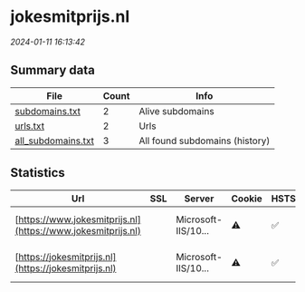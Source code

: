 # jokesmitprijs.nl
*2024-01-11 16:13:42*
## Summary data
| File       | Count | Info |
|------------|-------|------|
|[subdomains.txt](/data/jokesmitprijs.nl/subdomains.txt)|2|Alive subdomains|
|[urls.txt](/data/jokesmitprijs.nl/urls.txt)|2|Urls|
|[all_subdomains.txt](/data/jokesmitprijs.nl/all_subdomains.txt)|3|All found subdomains (history)|
## Statistics
| Url | SSL | Server | Cookie | HSTS | CSP | XFO | XXP | RP | Tech |Title |
|------------|-------|------|------|------|------|------|------|------|------|------|
|[https://www.jokesmitprijs.nl](https://www.jokesmitprijs.nl)| |Microsoft-IIS/10...|:warning: |:white_check_mark: |:white_check_mark: |:white_check_mark: |:white_check_mark: |Bootstrap:4.0.0...|Joke Smitprijs 2...|
|[https://jokesmitprijs.nl](https://jokesmitprijs.nl)| |Microsoft-IIS/10...|:warning: |:white_check_mark: |:white_check_mark: |:white_check_mark: |:white_check_mark: |Bootstrap:4.0.0...|Joke Smitprijs 2...|